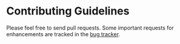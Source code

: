 # Contributing Guidelines

Please feel free to send pull requests. Some important requests for enhancements are tracked in the [bug tracker](https://github.com/KathiraveluLab/AWANTA/issues).

